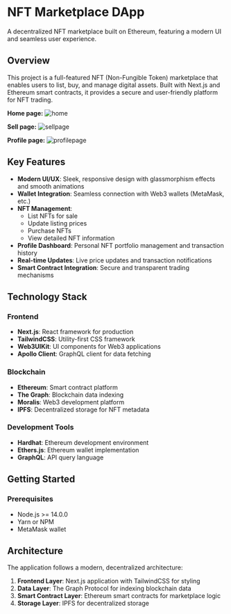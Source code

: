 
# NFT Marketplace DApp

A decentralized NFT marketplace built on Ethereum, featuring a modern UI and seamless user experience.

## Overview

This project is a full-featured NFT (Non-Fungible Token) marketplace that enables users to list, buy, and manage digital assets. Built with Next.js and Ethereum smart contracts, it provides a secure and user-friendly platform for NFT trading.

**Home page:**
![home](https://github.com/user-attachments/assets/43bbac85-d6e7-4db7-87cb-b8be10b0dcc6)

**Sell page:**
![sellpage](https://github.com/user-attachments/assets/42bc1572-f0d5-492a-b732-6cea33880ba5)

**Profile page:**
![profilepage](https://github.com/user-attachments/assets/5f9e0cdf-e122-4637-af83-7ce0fa8a4bef)
## Key Features

- **Modern UI/UX**: Sleek, responsive design with glassmorphism effects and smooth animations
- **Wallet Integration**: Seamless connection with Web3 wallets (MetaMask, etc.)
- **NFT Management**:
  - List NFTs for sale
  - Update listing prices
  - Purchase NFTs
  - View detailed NFT information
- **Profile Dashboard**: Personal NFT portfolio management and transaction history
- **Real-time Updates**: Live price updates and transaction notifications
- **Smart Contract Integration**: Secure and transparent trading mechanisms

## Technology Stack

### Frontend
- **Next.js**: React framework for production
- **TailwindCSS**: Utility-first CSS framework
- **Web3UIKit**: UI components for Web3 applications
- **Apollo Client**: GraphQL client for data fetching

### Blockchain
- **Ethereum**: Smart contract platform
- **The Graph**: Blockchain data indexing
- **Moralis**: Web3 development platform
- **IPFS**: Decentralized storage for NFT metadata

### Development Tools
- **Hardhat**: Ethereum development environment
- **Ethers.js**: Ethereum wallet implementation
- **GraphQL**: API query language

## Getting Started

### Prerequisites
- Node.js >= 14.0.0
- Yarn or NPM
- MetaMask wallet


## Architecture

The application follows a modern, decentralized architecture:

1. **Frontend Layer**: Next.js application with TailwindCSS for styling
2. **Data Layer**: The Graph Protocol for indexing blockchain data
3. **Smart Contract Layer**: Ethereum smart contracts for marketplace logic
4. **Storage Layer**: IPFS for decentralized storage
